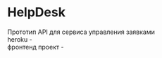 # HelpDesk  
Прототип API для сервиса управления заявками  
heroku -                  
фронтенд проект - 


